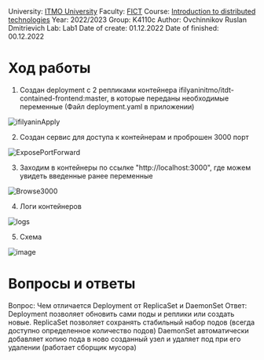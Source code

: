 University: [ITMO University](https://itmo.ru/ru/)
Faculty: [FICT](https://fict.itmo.ru)
Course: [Introduction to distributed technologies](https://github.com/itmo-ict-faculty/introduction-to-distributed-technologies)
Year: 2022/2023
Group: K4110c
Author: Ovchinnikov Ruslan Dmitrievich
Lab: Lab1
Date of create: 01.12.2022
Date of finished: 00.12.2022

# Ход работы

1) Создан deployment с 2 репликами контейнера ifilyaninitmo/itdt-contained-frontend:master, в которые переданы необходимые переменные (Файл deployment.yaml в приложении)

![ifilyaninApply](https://user-images.githubusercontent.com/79364379/205309290-8000e87e-2438-4870-8259-8ebc4b41d270.png)

2) Создан сервис для доступа к контейнерам и проброшен 3000 порт

![ExposePortForward](https://user-images.githubusercontent.com/79364379/205309521-1f0a10be-77f5-482e-a09c-10a2b60994ee.png)

3) Заходим в контейнеры по ссылке "http://localhost:3000", где можем увидеть введенные ранее переменные

![Browse3000](https://user-images.githubusercontent.com/79364379/205309842-9e26368f-1e27-4147-b86e-008ab4925697.png)

4) Логи контейнеров

![logs](https://user-images.githubusercontent.com/79364379/205310291-31427f23-f3d2-432f-9630-205c7870e0c7.png)

5) Схема 

![image](https://user-images.githubusercontent.com/79364379/205452375-1881803a-7c5a-47ba-808c-4d87e58b66e2.png)



# Вопросы и ответы
Вопрос: Чем отличается Deployment от ReplicaSet и DaemonSet
Ответ:
Deployment позволяет обновить сами поды и реплики или создать новые.
ReplicaSet позволяет сохранять стабильный набор подов (всегда доступно определенное количество подов)
DaemonSet автоматически добавляет копию пода в ново созданный узел и удаляет под при его удалении (работает сборщик мусора)
